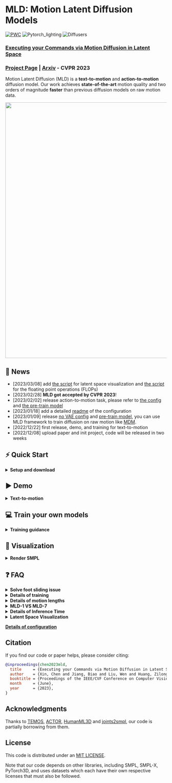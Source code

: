 # MLD: Motion Latent Diffusion Models

[![PWC](https://img.shields.io/endpoint.svg?url=https://paperswithcode.com/badge/executing-your-commands-via-motion-diffusion/motion-synthesis-on-humanml3d)](https://paperswithcode.com/sota/motion-synthesis-on-humanml3d?p=executing-your-commands-via-motion-diffusion)
![Pytorch_lighting](https://img.shields.io/badge/Pytorch_lighting->=1.7-Blue?logo=Pytorch) ![Diffusers](https://img.shields.io/badge/Diffusers->=0.7.2-Red?logo=diffusers)

### [Executing your Commands via Motion Diffusion in Latent Space](https://chenxin.tech/mld)

### [Project Page](https://chenxin.tech/mld) | [Arxiv](https://arxiv.org/abs/2212.04048) - CVPR 2023

Motion Latent Diffusion (MLD) is a **text-to-motion** and **action-to-motion** diffusion model. Our work achieves **state-of-the-art** motion quality and two orders of magnitude **faster** than previous diffusion models on raw motion data.

<p float="center">
  <img src="https://user-images.githubusercontent.com/16475892/209251515-ea88127b-0783-4a88-a8c1-2e478f7210a2.png" width="800" />
</p>

## 🚩 News

- [2023/03/08] add [the script](https://github.com/ChenFengYe/motion-latent-diffusion/blob/main/scripts/tsne.py) for latent space visualization and [the script](https://github.com/ChenFengYe/motion-latent-diffusion/blob/main/scripts/flops.py) for the floating point operations (FLOPs)
- [2023/02/28] **MLD got accepted by CVPR 2023**!
- [2023/02/02] release action-to-motion task, please refer to [the config](https://github.com/ChenFengYe/motion-latent-diffusion/blob/main/configs/config_mld_humanact12.yaml) and [the pre-train model](https://drive.google.com/file/d/1G9O5arldtHvB66OPr31oE_rJG1bH_R39/view)
- [2023/01/18] add a detailed [readme](https://github.com/ChenFengYe/motion-latent-diffusion/tree/main/configs) of the configuration
- [2023/01/09] release [no VAE config](https://github.com/ChenFengYe/motion-latent-diffusion/blob/main/configs/config_novae_humanml3d.yaml) and [pre-train model](https://drive.google.com/file/d/1_mgZRWVQ3jwU43tLZzBJdZ28gvxhMm23/view), you can use MLD framework to train diffusion on raw motion like [MDM](https://github.com/GuyTevet/motion-diffusion-model).
- [2022/12/22] first release, demo, and training for text-to-motion
- [2022/12/08] upload paper and init project, code will be released in two weeks

## ⚡ Quick Start

<details>
  <summary><b>Setup and download</b></summary>
  
### 1. Conda environment

```
conda create python=3.9 --name mld
conda activate mld
```

Install the packages in `requirements.txt` and install [PyTorch 1.12.1](https://pytorch.org/)

```
pip install -r requirements.txt
```

We test our code on Python 3.9.12 and PyTorch 1.12.1.

### 2. Dependencies

Run the script to download dependencies materials:

```
bash prepare/download_smpl_model.sh
bash prepare/prepare_clip.sh
```

For Text to Motion Evaluation

```
bash prepare/download_t2m_evaluators.sh
```

### 3. Pre-train model

Run the script to download the pre-train model

```
bash prepare/download_pretrained_models.sh
```

### 4. (Optional) Download manually

Visit [the Google Driver](https://drive.google.com/drive/folders/1U93wvPsqaSzb5waZfGFVYc4tLCAOmB4C) to download the previous dependencies and model.

</details>

## ▶️ Demo

<details>
  <summary><b>Text-to-motion</b></summary>

We support text file or keyboard input, the generated motions are npy files.
Please check the `configs/asset.yaml` for path config, TEST.FOLDER as output folder.

Then, run the following script:

```
python demo.py --cfg ./configs/config_mld_humanml3d.yaml --cfg_assets ./configs/assets.yaml --example ./demo/example.txt
```

Some parameters:

- `--example=./demo/example.txt`: input file as text prompts
- `--task=text_motion`: generate from the test set of dataset
- `--task=random_sampling`: random motion sampling from noise
- ` --replication`: generate motions for same input texts multiple times
- `--allinone`: store all generated motions in a single npy file with the shape of `[num_samples, num_ replication, num_frames, num_joints, xyz]`

The outputs:

- `npy file`: the generated motions with the shape of (nframe, 22, 3)
- `text file`: the input text prompt
</details>

## 💻 Train your own models

<details>
  <summary><b>Training guidance</b></summary>

### 1. Prepare the datasets

Please refer to [HumanML3D](https://github.com/EricGuo5513/HumanML3D) for text-to-motion dataset setup.
We will provide instructions for other datasets soon.

### 2.1. Ready to train VAE model

Please first check the parameters in `configs/config_vae_humanml3d.yaml`, e.g. `NAME`,`DEBUG`.

Then, run the following command:

```
python -m train --cfg configs/config_vae_humanml3d.yaml --cfg_assets configs/assets.yaml --batch_size 64 --nodebug
```

### 2.2. Ready to train MLD model

Please update the parameters in `configs/config_mld_humanml3d.yaml`, e.g. `NAME`,`DEBUG`,`PRETRAINED_VAE` (change to your `latest ckpt model path` in previous step)

Then, run the following command:

```
python -m train --cfg configs/config_mld_humanml3d.yaml --cfg_assets configs/assets.yaml --batch_size 64 --nodebug
```

### 3. Evaluate the model

Please first put the tained model checkpoint path to `TEST.CHECKPOINT` in `configs/config_mld_humanml3d.yaml`.

Then, run the following command:

```
python -m test --cfg configs/config_mld_humanml3d.yaml --cfg_assets configs/assets.yaml
```

</details>

## 👀 Visualization

<details>
  <summary><b>Render SMPL</b></summary>

### 1. Set up blender - WIP

Refer to [TEMOS-Rendering motions](https://github.com/Mathux/TEMOS) for blender setup, then install the following dependencies.

```
YOUR_BLENDER_PYTHON_PATH/python -m pip install -r prepare/requirements_render.txt
```

### 2. (Optional) Render rigged cylinders

Run the following command using blender:

```
YOUR_BLENDER_PATH/blender --background --python render.py -- --cfg=./configs/render.yaml --dir=YOUR_NPY_FOLDER --mode=video --joint_type=HumanML3D
```

### 2. Create SMPL meshes with:

```
python -m fit --dir YOUR_NPY_FOLDER --save_folder TEMP_PLY_FOLDER --cuda
```

This outputs:

- `mesh npy file`: the generate SMPL vertices with the shape of (nframe, 6893, 3)
- `ply files`: the ply mesh file for blender or meshlab

### 3. Render SMPL meshes

Run the following command to render SMPL using blender:

```
YOUR_BLENDER_PATH/blender --background --python render.py -- --cfg=./configs/render.yaml --dir=YOUR_NPY_FOLDER --mode=video --joint_type=HumanML3D
```

optional parameters:

- `--mode=video`: render mp4 video
- `--mode=sequence`: render the whole motion in a png image.
</details>

## ❓ FAQ

<details>
    <summary><b>Solve foot sliding issue</b></summary>
  
 If your demo results have a severe issue on foot sliding, please take a look to the below. It could happen when ``self.feats2joints`` (use mean and std for de-normalization) is broken. 
 https://github.com/ChenFengYe/motion-latent-diffusion/blob/af507c479d771f62a058b5b6abb51276b36d6c6d/mld/models/modeltype/mld.py#L264
 
</details>

<details>
  <summary><b>Details of training</b></summary>
  
1. **GPUs.** You can indicate the IDs to use all your GPUs.  https://github.com/ChenFengYe/motion-latent-diffusion/blob/6643f175fbcd914312fa5f570e3dc7ab57994075/configs/config_vae_humanml3d.yaml#L4
2.  **Epoch Nums.** 1500~3000 epoch is enough for VAE or MLD. I suggest you use **wandb**(prefer) or **tensorborad** to check FID curve of your training.
3. **Training Speed.** 2000 epoch could cost 1 day for a single GPU, and around 12 hours for 8 GPUs. Training speed also depends on ``VAL_EVERY_STEPS`` (Validation Frequency), DataIO Speed. Your training is a little slow.
https://github.com/ChenFengYe/motion-latent-diffusion/blob/6643f175fbcd914312fa5f570e3dc7ab57994075/configs/config_vae_humanml3d.yaml#L77
4. **Data Log.** Only loss print by default. After validation, more metrics of val will print. More details in wandb (prefer) or tensorborad.
5. **Debug or not.** Please use ``--nodebug`` for all your training.
6. **VAE loading.** Please load your pre-train VAE correctly for the MLD diffusion training.
7. **FID.** FID of validation will drop to 0.5~1 after 1500 epochs for both VAE and MLD training. By default, validation is on test split...https://github.com/ChenFengYe/motion-latent-diffusion/blob/6643f175fbcd914312fa5f570e3dc7ab57994075/configs/config_vae_humanml3d.yaml#L30
</details>

<details>
  <summary><b>Details of motion lengths</b></summary>
Our model is capable of generating motions with arbitrary lengths. To handle different lengths of motions in the same batch, padding and masking are utilized in our motion encoder and decoder. After latent vector <i>z</i> is obtained by diffusion process, motion length <i>L</i> represented as a sequence of positional encodings in the form of sinusoidal functions are also provided to the motion decoder, so our motion decoder is able to generate output with variable target lengths.

</details>

<details>
  <summary><b>MLD-1 VS MLD-7</b></summary>
MLD-7 only works best in evaluating VAE models (Tab. 4), and MLD-1 wins these generation tasks (Tab. 1, 2, 3, 6). In other words, MLD-7 wins the first training stage for the VAE part, while MLD-1 wins the second for the diffusion part. We thought MLD-7 should perform better than MLD-1 in several tasks, but the results differ. The main reason for this downgrade of a larger latent size, we believe, is the small amount of training data. HumanML3D only includes 15k motion sequences, much smaller than billions of images in image generation. MLD-7 could work better when the motion data amount reaches the million level.
</details>

</details>

<details>
  <summary><b>Details of Inference Time</b></summary>
We provide a detailed ablation study with DDIM below. We evaluate the total inference time to generate 2048 motion clips with different diffusion schedules, floating point operations (FLOPs) counted by THOP library, the size of diffusion input, and FID. MLD reduces the computational cost of diffusion models, which is the main reason for faster inference. The iterations of diffusion further widen the gap in computational cost.
<img width="839" alt="image" src="https://user-images.githubusercontent.com/24362526/223096066-79ff5879-d685-4ab9-b85e-9b55613df17b.png">
If you want to test the floating point operations (FLOPs) in your model setting, you can run the following command:

```
python -m scripts.flops --cfg configs/your_config.yaml
```

</details>

<details>
  <summary><b>Latent Space Visualization</b></summary>
We provide Visualization of the t-SNE results on evolved latent codes <i>z</i><sup>t</sup> during the reverse diffusion process (inference) on action-to-motion task below. <i>t</i> is the diffusion step but ordered in the forward diffusion trajectory. <i>z</i><sup>t</sup>=49 is the initial random noise. <i>z</i><sup>t</sup>=0 is our prediction. We sample 30 motions for each action label. From left to right, it shows the evolved latent codes during the inference of diffusion models.
<img width="1110" alt="image" src="https://user-images.githubusercontent.com/24362526/223096486-20c497f2-6f75-43af-a892-9e1215954ca4.png">
If you want to visualize Latent Space in your model setting, you can run the following command:

```
python -m scripts.tsne --cfg configs/your_config.yaml
```

**Note**: This only support action-to-motion models for now.

</details>

**[Details of configuration](./configs)**

## Citation

If you find our code or paper helps, please consider citing:

```bibtex
@inproceedings{chen2023mld,
  title     = {Executing your Commands via Motion Diffusion in Latent Space},
  author    = {Xin, Chen and Jiang, Biao and Liu, Wen and Huang, Zilong and Fu, Bin and Chen, Tao and Yu, Jingyi and Yu, Gang},
  booktitle = {Proceedings of the IEEE/CVF Conference on Computer Vision and Pattern Recognition (CVPR)},
  month     = {June},
  year      = {2023},
}
```

## Acknowledgments

Thanks to [TEMOS](https://github.com/Mathux/TEMOS), [ACTOR](https://github.com/Mathux/ACTOR), [HumanML3D](https://github.com/EricGuo5513/HumanML3D) and [joints2smpl](https://github.com/wangsen1312/joints2smpl), our code is partially borrowing from them.

## License

This code is distributed under an [MIT LICENSE](LICENSE).

Note that our code depends on other libraries, including SMPL, SMPL-X, PyTorch3D, and uses datasets which each have their own respective licenses that must also be followed.
